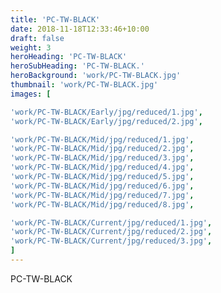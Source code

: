 ```yaml
---
title: 'PC-TW-BLACK'
date: 2018-11-18T12:33:46+10:00
draft: false
weight: 3
heroHeading: 'PC-TW-BLACK'
heroSubHeading: 'PC-TW-BLACK.'
heroBackground: 'work/PC-TW-BLACK.jpg'
thumbnail: 'work/PC-TW-BLACK.jpg'
images: [

'work/PC-TW-BLACK/Early/jpg/reduced/1.jpg',
'work/PC-TW-BLACK/Early/jpg/reduced/2.jpg',

'work/PC-TW-BLACK/Mid/jpg/reduced/1.jpg',
'work/PC-TW-BLACK/Mid/jpg/reduced/2.jpg',
'work/PC-TW-BLACK/Mid/jpg/reduced/3.jpg',
'work/PC-TW-BLACK/Mid/jpg/reduced/4.jpg',
'work/PC-TW-BLACK/Mid/jpg/reduced/5.jpg',
'work/PC-TW-BLACK/Mid/jpg/reduced/6.jpg',
'work/PC-TW-BLACK/Mid/jpg/reduced/7.jpg',
'work/PC-TW-BLACK/Mid/jpg/reduced/8.jpg',

'work/PC-TW-BLACK/Current/jpg/reduced/1.jpg',
'work/PC-TW-BLACK/Current/jpg/reduced/2.jpg',
'work/PC-TW-BLACK/Current/jpg/reduced/3.jpg',
]
---
```


PC-TW-BLACK
